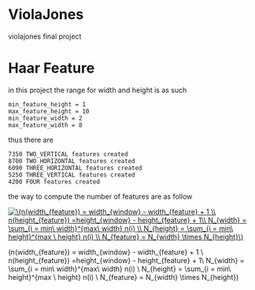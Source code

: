 # ViolaJones
violajones final project
# Haar Feature

in this project the range for width and height is as such

    min_feature_height = 1
    max_feature_height = 10
    min_feature_width = 2
    max_feature_width = 8

thus there are 

    7350 TWO_VERTICAL features created
    8700 TWO_HORIZONTAL features created
    6090 THREE_HORIZONTAL features created
    5250 THREE_VERTICAL features created
    4200 FOUR features created

the way to compute the number of features are as follow

<a href="https://www.codecogs.com/eqnedit.php?latex=\(n(width_{feature})&space;=&space;width_{window}&space;-&space;width_{feature}&space;&plus;&space;1&space;\\&space;n(height_{feature})&space;=height_{window}&space;-&space;height_{feature}&space;&plus;&space;1\\&space;N_{width}&space;=&space;\sum_{i&space;=&space;min\&space;width}^{max\&space;width}&space;n(i)&space;\\&space;N_{height}&space;=&space;\sum_{i&space;=&space;min\&space;height}^{max&space;\&space;height}&space;n(i)&space;\\&space;N_{feature}&space;=&space;N_{width}&space;\times&space;N_{height}\)" target="_blank"><img src="https://latex.codecogs.com/gif.latex?\(n(width_{feature})&space;=&space;width_{window}&space;-&space;width_{feature}&space;&plus;&space;1&space;\\&space;n(height_{feature})&space;=height_{window}&space;-&space;height_{feature}&space;&plus;&space;1\\&space;N_{width}&space;=&space;\sum_{i&space;=&space;min\&space;width}^{max\&space;width}&space;n(i)&space;\\&space;N_{height}&space;=&space;\sum_{i&space;=&space;min\&space;height}^{max&space;\&space;height}&space;n(i)&space;\\&space;N_{feature}&space;=&space;N_{width}&space;\times&space;N_{height}\)" title="\(n(width_{feature}) = width_{window} - width_{feature} + 1 \\ n(height_{feature}) =height_{window} - height_{feature} + 1\\ N_{width} = \sum_{i = min\ width}^{max\ width} n(i) \\ N_{height} = \sum_{i = min\ height}^{max \ height} n(i) \\ N_{feature} = N_{width} \times N_{height}\)" /></a>

\(n(width_{feature}) = width_{window} - width_{feature} + 1 \\ n(height_{feature}) =height_{window} - height_{feature} + 1\\ N_{width} = \sum_{i = min\ width}^{max\ width} n(i) \\ N_{height} = \sum_{i = min\ height}^{max \ height} n(i) \\ N_{feature} = N_{width} \times N_{height}\)
